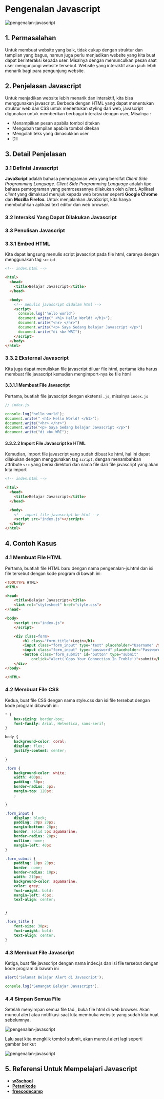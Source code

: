 # Pengenalan Javascript

![pengenalan-javascript](pengenalan-javascript.gif)

## 1. Permasalahan
Untuk membuat website yang baik, tidak cukup dengan struktur dan tampilan yang bagus, namun juga perlu menjadikan website yang kita buat dapat berinteraksi kepada user. Misalnya dengan memunculkan pesan saat user mengunjungi website tersebut. Website yang interaktif akan jauh lebih menarik bagi para pengunjung website.

## 2. Penjelasan Javascript
Untuk menjadikan website lebih menarik dan interaktif, kita bisa menggunakan javascript. Berbeda dengan HTML yang  dapat menentukan struktur web dan CSS untuk menentukan styling dari web, javascript digunakan untuk memberikan berbagai interaksi dengan user, Misalnya :
- Menampilkan pesan apabila tombol ditekan
- Mengubah tampilan apabila tombol ditekan
- Mengolah teks yang dimasukkan user
- Dll
## 3. Detail Penjelasan
### 3.1 Definisi Javascript
**JavaScript** adalah bahasa pemrograman web yang bersifat *Client Side Programming Language*. *Client Side Programming Language* adalah tipe bahasa pemrograman yang pemrosesannya dilakukan oleh *client*. Aplikasi *client* yang dimaksud merujuk kepada web browser seperti **Google Chrome** dan **Mozilla Firefox**. Untuk menjalankan JavaScript, kita hanya membutuhkan aplikasi text editor dan web browser.

### 3.2 Interaksi Yang Dapat Dilakukan Javascript
### 3.3 Penulisan Javascript
### 3.3.1 Embed HTML
Kita dapat langsung menulis script javascript pada file html, caranya dengan menggunakan tag `script`

```html
<!-- index.html -->

<html>
  <head>
    <title>Belajar Javascript</title>
  </head>

  <body>
    <!-- menulis javascript didalam html -->
    <script>
      console.log('hello world')
      document.write(" <h1> Hello World! </h1>");
      document.write("<hr> </hr>")
      document.write("<p> Saya Sedang belajar Javascript </p>")
      document.write("di <b> WRI");
    </script>
  </body>
</html>
```

### 3.3.2 Eksternal Javascript

Kita juga dapat menuliskan file javascript diluar file html, pertama kita harus membuat file javascript kemudian mengimport-nya ke file html

#### 3.3.1.1 Membuat File Javascript

Pertama, buatlah file javascript dengan ekstensi `.js`, misalnya `index.js`

```javascript
// index.js

console.log('hello world');
document.write(" <h1> Hello World! </h1>");
document.write("<hr> </hr>")
document.write("<p> Saya Sedang belajar Javascript </p>")
document.write("di <b> WRI");

```

#### 3.3.2.2 Import File Javascript ke HTML

Kemudian, import file javascript yang sudah dibuat ke html, hal ini dapat dilakukan dengan menggunakan tag `script`, dengan menambahkan attribute `src` yang berisi direktori dan nama file dari file javascript yang akan kita import

```html
<!-- index.html -->

<html>
  <head>
    <title>Belajar Javascript</title>
  </head>

  <body>
    <!-- import file javascript ke html -->
    <script src="index.js"></script>
  </body>
</html>
```
## 4. Contoh Kasus
### 4.1 Membuat File HTML
Pertama, buatlah file HTML baru dengan nama pengenalan-js.html dan isi file tersebut dengan kode program di bawah ini: 
```html
<!DOCTYPE HTML>
<HTML>

<head>
    <title>Belajar Javascript</title>
    <link rel="stylesheet" href="style.css">
</head>

<body>
    <script src="index.js">
    </script>

    <div class=form>
        <h1 class="form_title">Login</h1>
        <input class="form_input" type="text" placeholder="Username" />
        <input class="form_input" type="password" placeholder="Password" />
        <button class="form_submit" id="button" type="submit"
            onclick="alert('Oops Your Connection In Troble')">submit</button>
    </div>
</body>

</HTML>
```
### 4.2 Membuat File CSS
Kedua, buat file CSS dengan nama style.css dan isi file tersebut dengan kode program dibawah ini:
```CSS
* {
    box-sizing: border-box;
    font-family: Arial, Helvetica, sans-serif;
}

body {
    background-color: coral;
    display: flex;
    justify-content: center;

}

.form {
    background-color: white;
    width: 400px;
    padding: 50px;
    border-radius: 5px;
    margin-top: 120px;
    ;

}

.form_input {
    display: block;
    padding: 20px 20px;
    margin-bottom: 20px;
    border: solid 5px aquamarine;
    border-radius: 20px;
    outline: none;
    margin-left: 40px
}

.form_submit {
    padding: 10px 20px;
    border: none;
    border-radius: 10px;
    width: 210px;
    background-color: aquamarine;
    color: grey;
    font-weight: bold;
    margin-left: 45px;
    text-align: center;


}

.form_title {
    font-size: 30px;
    font-weight: bold;
    text-align: center;
}
```
### 4.3 Membuat File Javascript
Ketiga, buat file javascript dengan nama index.js dan isi file tersebut dengan kode program di bawah ini
```javascript
alert('Selamat Belajar Alert di Javascript');

console.log('Semangat Belajar Javascript');
```
### 4.4 Simpan Semua File
Setelah menyimpan semua file tadi, buka file html di web browser. Akan muncul alert atau notifikasi saat kita membuka website yang sudah kita buat sebelumnya.

![pengenalan-javascript](alert(1).jpg)

Lalu saat kita mengklik tombol submit, akan muncul alert lagi seperti gambar berikut 

![pengenalan-javascript](alert(2).jpg)

## 5. Referensi Untuk Mempelajari Javascript

- [**w3school**](https://www.w3schools.com/js/default.asp)
- [**Petanikode**](https://www.petanikode.com/tutorial/javascript/)
- [**freecodecamp**](https://www.freecodecamp.org/challenges/comment-your-javascript-code)
